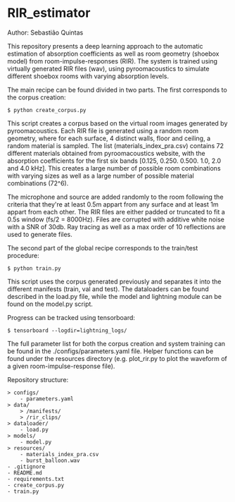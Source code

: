 # RIR_estimator

Author: Sebastião Quintas

This repository presents a deep learning approach to the automatic estimation of absorption coefficients as well as room geometry (shoebox model) from room-impulse-responses (RIR). The system is trained using virtually generated RIR files (wav), using pyroomacoustics to simulate different shoebox rooms with varying absorption levels.

The main recipe can be found divided in two parts. The first corresponds to the corpus creation: 
	
	$ python create_corpus.py

This script creates a corpus based on the virtual room images generated by pyroomacoustics. Each RIR file is generated using a random room geometry, where for each surface, 4 distinct walls, floor and ceiling, a random material is sampled. The list (materials_index_pra.csv) contains 72 different materials obtained from pyroomacoustics website, with the absorption coefficients for the first six bands [0.125, 0.250. 0.500. 1.0, 2.0 and 4.0 kHz]. This creates a large number of possible room combinations with varying sizes as well as a large number of possible material combinations (72^6).

The microphone and source are added randomly to the room following the criteria that they're at least 0.5m appart from any surface and at least 1m appart from each other. The RIR files are either padded or truncated to fit a 0.5s window (fs/2 = 8000Hz). Files are corrupted with additive white noise with a SNR of 30db. Ray tracing as well as a max order of 10 reflections are used to generate files.


The second part of the global recipe corresponds to the train/test procedure:
	
	$ python train.py

This script uses the corpus generated previously and separates it into the different manifests (train, val and test). The dataloaders can be found described in the load.py file, while the model and lightning module can be found on the model.py script.

Progress can be tracked using tensorboard:

	$ tensorboard --logdir=lightning_logs/

The full parameter list for both the corpus creation and system training can be found in the ./configs/parameters.yaml file. Helper functions can be found under the resources directory (e.g. plot_rir.py to plot the waveform of a given room-impulse-response file).

Repository structure:

	> configs/
		- parameters.yaml
	> data/
		> /manifests/
		> /rir_clips/
	> dataloader/
		- load.py
	> models/
		- model.py
	> resources/
		- materials_index_pra.csv
		- burst_balloon.wav
	- .gitignore
	- README.md
	- requirements.txt
	- create_corpus.py
	- train.py



